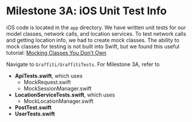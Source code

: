 # Milestone 3A: iOS Unit Test Info
iOS code is located in the `app` directory.
We have written unit tests for our model classes, network calls, and location services.
To test network calls and getting location info, we had to create mock classes. The ability to mock classes for testing is not built into Swift, but we found this useful tutorial: [Mocking Classes You Don't Own](http://masilotti.com/testing-nsurlsession-input/)

Navigate to `Graffiti/GraffitiTests`.
For Milestone 3A, refer to
* **ApiTests.swift**, which uses
    * MockRequest.swift
    * MockSessionManager.swift
* **LocationServiceTests.swift**, which uses
    * MockLocationManager.swift
* **PostTest.swift**
* **UserTests.swift**
